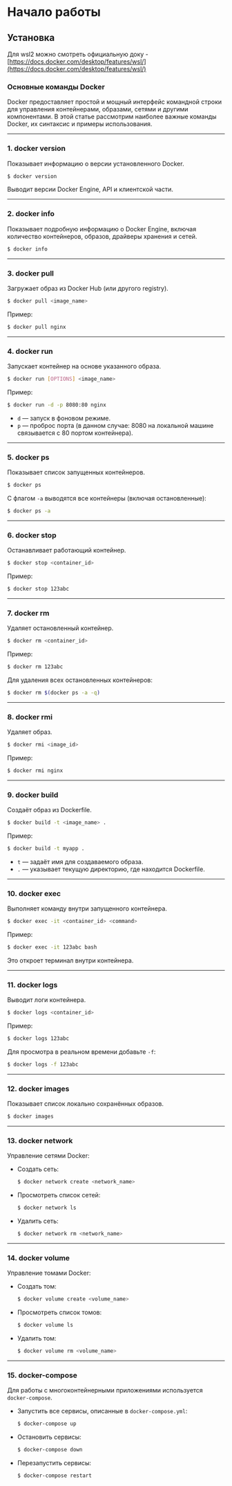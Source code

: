 # Начало работы

## Установка

Для wsl2 можно смотреть официальную доку - [https://docs.docker.com/desktop/features/wsl/](https://docs.docker.com/desktop/features/wsl/)

### Основные команды Docker

Docker предоставляет простой и мощный интерфейс командной строки для управления контейнерами, образами, сетями и другими компонентами. В этой статье рассмотрим наиболее важные команды Docker, их синтаксис и примеры использования.

---

### 1. **docker version**

Показывает информацию о версии установленного Docker.

```bash
$ docker version
```

Выводит версии Docker Engine, API и клиентской части.

---

### 2. **docker info**

Показывает подробную информацию о Docker Engine, включая количество контейнеров, образов, драйверы хранения и сетей.

```bash
$ docker info
```

---

### 3. **docker pull**

Загружает образ из Docker Hub (или другого registry).

```bash
$ docker pull <image_name>
```

Пример:

```bash
$ docker pull nginx
```

---

### 4. **docker run**

Запускает контейнер на основе указанного образа.

```bash
$ docker run [OPTIONS] <image_name>
```

Пример:

```bash
$ docker run -d -p 8080:80 nginx
```

- `d` — запуск в фоновом режиме.
- `p` — проброс порта (в данном случае: 8080 на локальной машине связывается с 80 портом контейнера).

---

### 5. **docker ps**

Показывает список запущенных контейнеров.

```bash
$ docker ps
```

С флагом `-a` выводятся все контейнеры (включая остановленные):

```bash
$ docker ps -a
```

---

### 6. **docker stop**

Останавливает работающий контейнер.

```bash
$ docker stop <container_id>
```

Пример:

```bash
$ docker stop 123abc
```

---

### 7. **docker rm**

Удаляет остановленный контейнер.

```bash
$ docker rm <container_id>
```

Пример:

```bash
$ docker rm 123abc
```

Для удаления всех остановленных контейнеров:

```bash
$ docker rm $(docker ps -a -q)
```

---

### 8. **docker rmi**

Удаляет образ.

```bash
$ docker rmi <image_id>
```

Пример:

```bash
$ docker rmi nginx
```

---

### 9. **docker build**

Создаёт образ из Dockerfile.

```bash
$ docker build -t <image_name> .
```

Пример:

```bash
$ docker build -t myapp .
```

- `t` — задаёт имя для создаваемого образа.
- `.` — указывает текущую директорию, где находится Dockerfile.

---

### 10. **docker exec**

Выполняет команду внутри запущенного контейнера.

```bash
$ docker exec -it <container_id> <command>
```

Пример:

```bash
$ docker exec -it 123abc bash
```

Это откроет терминал внутри контейнера.

---

### 11. **docker logs**

Выводит логи контейнера.

```bash
$ docker logs <container_id>
```

Пример:

```bash
$ docker logs 123abc
```

Для просмотра в реальном времени добавьте `-f`:

```bash
$ docker logs -f 123abc
```

---

### 12. **docker images**

Показывает список локально сохранённых образов.

```bash
$ docker images
```

---

### 13. **docker network**

Управление сетями Docker:

- Создать сеть:
    
    ```bash
    $ docker network create <network_name>
    ```
    
- Просмотреть список сетей:
    
    ```bash
    $ docker network ls
    ```
    
- Удалить сеть:
    
    ```bash
    $ docker network rm <network_name>
    ```
    

---

### 14. **docker volume**

Управление томами Docker:

- Создать том:
    
    ```bash
    $ docker volume create <volume_name>
    ```
    
- Просмотреть список томов:
    
    ```bash
    $ docker volume ls
    ```
    
- Удалить том:
    
    ```bash
    $ docker volume rm <volume_name>
    ```
    

---

### 15. **docker-compose**

Для работы с многоконтейнерными приложениями используется `docker-compose`.

- Запустить все сервисы, описанные в `docker-compose.yml`:
    
    ```bash
    $ docker-compose up
    ```
    
- Остановить сервисы:
    
    ```bash
    $ docker-compose down
    ```
    
- Перезапустить сервисы:
    
    ```bash
    $ docker-compose restart
    ```